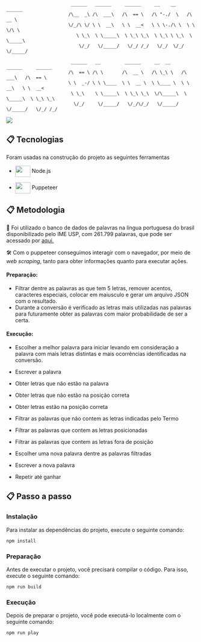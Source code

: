                             ______   ______     ______     __    __     ______
                           /\__  _\ /\  ___\   /\  == \   /\ "-./  \   /\  __ \
                           \/_/\ \/ \ \  __\   \ \  __<   \ \ \-./\ \  \ \ \/\ \
                              \ \_\  \ \_____\  \ \_\ \_\  \ \_\ \ \_\  \ \_____\
                               \/_/   \/_____/   \/_/ /_/   \/_/  \/_/   \/_____/

                            ______   __         ______     __  __     ______     ______
                           /\  == \ /\ \       /\  __ \   /\ \_\ \   /\  ___\   /\  == \
                           \ \  _-/ \ \ \____  \ \  __ \  \ \____ \  \ \  __\   \ \  __<
                            \ \_\    \ \_____\  \ \_\ \_\  \/\_____\  \ \_____\  \ \_\ \_\
                             \/_/     \/_____/   \/_/\/_/   \/_____/   \/_____/   \/_/ /_/

<img src="https://s9.gifyu.com/images/SZrYf.gif">

## 📋 Tecnologias

Foram usadas na construção do projeto as seguintes ferramentas

- <img align="center" height="30" width="40" src="https://cdn.jsdelivr.net/gh/devicons/devicon/icons/nodejs/nodejs-original.svg" /> Node.js

- <img align="center" height="30" width="40" src="https://cdn.jsdelivr.net/gh/devicons/devicon@latest/icons/puppeteer/puppeteer-original.svg" /> Puppeteer

## 📋 Metodologia

🎲 Foi utilizado o banco de dados de palavras na língua portuguesa do brasil disponibilizado pelo IME USP, com 261.799 palavras, que pode ser acessado por <a target="_blank" href="https://www.ime.usp.br/~pf/dicios/index.html"> aqui. </a>

🛠 Com o puppeteer conseguimos interagir com o navegador, por meio de _web scraping_, tanto para obter informações quanto para executar ações.

#### Preparação:

- Filtrar dentre as palavras as que tem 5 letras, remover acentos, caracteres especiais, colocar em maiusculo e gerar um arquivo JSON com o resultado.
- Durante a conversão é verificado as letras mais utilizadas nas palavras para futuramente obter as palavras com maior probabilidade de ser a certa.

#### Execução:

- Escolher a melhor palavra para iniciar levando em consideração a palavra com mais letras distintas e mais ocorrências identificadas na conversão.
- Escrever a palavra

- Obter letras que não estão na palavra
- Obter letras que não estão na posição correta
- Obter letras estão na posição correta

- Filtrar as palavras que não contem as letras indicadas pelo Termo
- Filtrar as palavras que contem as letras posicionadas
- Filtrar as palavras que contem as letras fora de posição

- Escolher uma nova palavra dentre as palavras filtradas
- Escrever a nova palavra

- Repetir até ganhar

## 📋 Passo a passo

### Instalação

Para instalar as dependências do projeto, execute o seguinte comando:

```bash
npm install
```

### Preparação

Antes de executar o projeto, você precisará compilar o código. Para isso, execute o seguinte comando:

```bash
npm run build
```

### Execução

Depois de preparar o projeto, você pode executá-lo localmente com o seguinte comando:

```bash
npm run play
```
